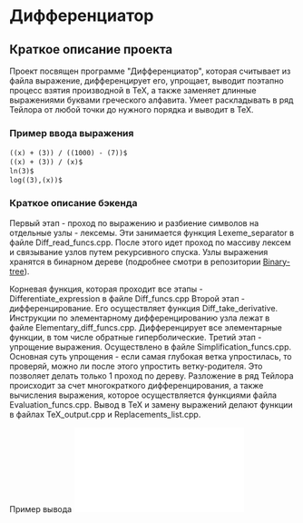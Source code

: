 # Дифференциатор

## Краткое описание проекта
Проект посвящен программе "Дифференциатор", которая считывает из файла выражение, дифференцирует его, упрощает, выводит поэтапно процесс взятия производной в TeX, а также заменяет длинные выражениями буквами греческого алфавита. Умеет раскладывать в ряд Тейлора от любой точки до нужного порядка и выводит в TeX.

### Пример ввода выражения
```
((x) + (3)) / ((1000) - (7))$
((x) + (3)) / (x)$
ln(3)$
log((3),(x))$
```

### Краткое описание бэкенда
Первый этап - проход по выражению и разбиение символов на отдельные узлы - лексемы. Эти занимается функция Lexeme_separator в файле Diff_read_funcs.cpp. После этого идет проход по массиву лексем и связывание узлов путем рекурсивного спуска. Узлы выражения хранятся в бинарном дереве (подробнее смотри в репозитории [Binary-tree](https://github.com/Raptor-X102/Binary-Tree)).

Корневая функция, которая проходит все этапы - Differentiate_expression в файле Diff_funcs.cpp
Второй этап - дифференцирование. Его осуществляет функция Diff_take_derivative. Инструкции по элементарному дифференцированию узла лежат в файле Elementary_diff_funcs.cpp. Дифференцирует все элементарные функции, в том числе обратные гиперболические.
Третий этап - упрощение выражения. Осуществлено в файле Simplification_funcs.cpp. Основная суть упрощения - если самая глубокая ветка упростилась, то проверяй, можно ли после этого упростить ветку-родителя. Это позволяет делать только 1 проход по дереву.
Разложение в ряд Тейлора происходит за счет многократкого дифференцирования, а также вычисления выражения, которое осуществляется функциями файла Evaluation_funcs.cpp.
Вывод в TeX и замену выражений делают функции в файлах TeX_output.cpp и Replacements_list.cpp.

Пример вывода
![Output_example](other/TeX%20output/Exp_test1.pdf)
